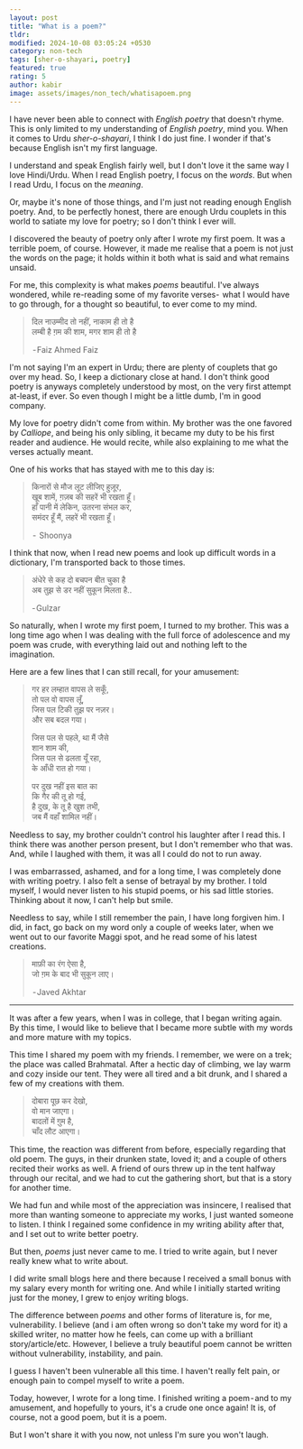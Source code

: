 ```yaml
---
layout: post
title: "What is a poem?"
tldr: 
modified: 2024-10-08 03:05:24 +0530
category: non-tech
tags: [sher-o-shayari, poetry]
featured: true
rating: 5
author: kabir 
image: assets/images/non_tech/whatisapoem.png
---
```


I have never been able to connect with *English poetry* that doesn't rhyme. This is only limited to my understanding of *English poetry*, mind you. When it comes to Urdu *sher-o-shayari*, I think I do just fine. I wonder if that's because English isn't my first language.

I understand and speak English fairly well, but I don't love it the same way I love Hindi/Urdu. When I read English poetry, I focus on the *words*. But when I read Urdu, I focus on the *meaning*.

Or, maybe it's none of those things, and I'm just not reading enough English poetry. And, to be perfectly honest, there are enough Urdu couplets in this world to satiate my love for poetry; so I don't think I ever will.



I discovered the beauty of poetry only after I wrote my first poem. It was a terrible poem, of course. However, it made me realise that a poem is not just the words on the page; it holds within it both what is said and what remains unsaid.

For me, this complexity is what makes *poems* beautiful. I've always wondered, while re-reading some of my favorite verses-  what I would have to go through, for a thought so beautiful, to ever come to my mind.

> दिल नाउम्मीद तो नहीं, नाकाम ही तो है<br/>लम्बी है ग़म की शाम, मगर शाम ही तो है
> 
>  - Faiz Ahmed Faiz


I'm not saying I'm an expert in Urdu; there are plenty of couplets that go over my head. So, I keep a dictionary close at hand. I don't think good poetry is anyways completely understood by most, on the very first attempt at-least, if ever. So even though I might be a little dumb, I'm in good company.


My love for poetry didn't come from within. My brother was the one favored by *Calliope*, and being his only sibling, it became my duty to be his first reader and audience. He would recite, while also explaining to me what the verses actually meant.

One of his works that has stayed with me to this day is:

> किनारों से मौज लूट लीजिए हुज़ूर,<br />
> खूब शामें, ग़ज़ब की सहरें भी रखता हूँ।<br />
> हाँ पानी में लेकिन, उतरना संभल कर,<br />
> समंदर हूँ मैं, लहरें भी रखता हूँ।<br />
>
>  -  Shoonya

I think that now, when I read new poems and look up difficult words in a dictionary, I'm transported back to those times.

> अंधेरे से कह दो बचपन बीत चुका है<br />अब तुझ से डर नहीं सुकून मिलता है..
>
> - Gulzar

So naturally, when I wrote my first poem, I turned to my brother. This was a long time ago when I was dealing with the full force of adolescence and my poem was crude, with everything laid out and nothing left to the imagination. 

Here are a few lines that I can still recall, for your amusement: 


> गर हर लम्हात वापस ले सकूँ,<br />
> तो पल वो वापस लूँ,<br />
> जिस पल टिकी तुझ पर नज़र।<br />
> और सब बदल गया।<br />
>
>जिस पल से पहले, था मैं जैसे<br />
>शान शाम की,<br />
>जिस पल से ढलता यूँ रहा,<br />
> के आँधी रात हो गया।<br />
>
> पर दुख नहीं इस बात का<br />
> कि गैर की तू हो गई,<br />
> है दुख, के तू है खुश तभी,<br />
> जब मैं वहाँ शामिल नहीं।<br />

Needless to say, my brother couldn't control his laughter after I read this. I think there was another person present, but I don't remember who that was. And, while I laughed with them, it was all I could do not to run away.

I was embarrassed, ashamed, and for a long time, I was completely done with writing poetry. I also felt a sense of betrayal by my brother. I told myself, I would never listen to his stupid poems, or his sad little stories. Thinking about it now, I can't help but smile.

Needless to say, while I still remember the pain, I have long forgiven him. I did, in fact, go back on my word only a couple of weeks later, when we went out to our favorite Maggi spot, and he read some of his latest creations.

> माफ़ी का रंग ऐसा है,<br />
> जो ग़म के बाद भी सुकून लाए।
>
> - Javed Akhtar

---

It was after a few years, when I was in college, that I began writing again. By this time, I would like to believe that I became more subtle with my words and more mature with my topics.

This time I shared my poem with my friends. I remember, we were on a trek; the place was called Brahmatal. After a hectic day of climbing, we lay warm and cozy inside our tent. They were all tired and a bit drunk, and I shared a few of my creations with them.

> दोबारा पूछ कर देखो,<br />
> वो मान जाएगा।<br />
> बादलों में ग़ुम है,<br />
> चाँद लौट आएगा।<br />

This time, the reaction was different from before, especially regarding that old poem. The guys, in their drunken state, loved it; and a couple of others recited  their works as well. A friend of ours threw up in the tent halfway through our recital, and we had to cut the gathering short, but that is a story for another time.

We had fun and while most of the appreciation was insincere, I realised that more than wanting someone to appreciate my works, I just wanted someone to listen. I think I regained some confidence in my writing ability after that, and I set out to write better poetry.

But then, *poems* just never came to me. I tried to write again, but I never really knew what to write about. 

I did write small blogs here and there because I received a small bonus with my salary every month for writing one. And while I initially started writing just for the money, I grew to enjoy writing blogs.

The difference between *poems* and other forms of literature is, for me, vulnerability. I believe (and i am often wrong so don't take my word for it) a skilled writer, no matter how he feels, can come up with a brilliant story/article/etc. However, I believe a truly beautiful poem cannot be written without vulnerability, instability, and pain.

I guess I haven't been vulnerable all this time. I haven't really felt pain, or enough pain to compel myself to write a poem.

Today, however, I wrote for a long time. I finished writing a poem - and to my amusement, and hopefully to yours, it's a crude one once again! It is, of course, not a good poem, but it is a poem. 

But I won't share it with you now, not unless I'm sure you won't laugh.


